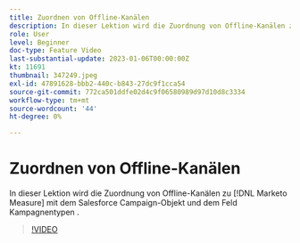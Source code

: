 ```yaml
---
title: Zuordnen von Offline-Kanälen
description: In dieser Lektion wird die Zuordnung von Offline-Kanälen zu [!DNL Marketo Measure] mit dem Salesforce Campaign-Objekt und dem Feld Kampagnentypen .
role: User
level: Beginner
doc-type: Feature Video
last-substantial-update: 2023-01-06T00:00:00Z
kt: 11691
thumbnail: 347249.jpeg
exl-id: 47891628-bbb2-440c-b843-27dc9f1cca54
source-git-commit: 772ca501ddfe02d4c9f06580989d97d10d8c3334
workflow-type: tm+mt
source-wordcount: '44'
ht-degree: 0%

---
```


# Zuordnen von Offline-Kanälen

In dieser Lektion wird die Zuordnung von Offline-Kanälen zu [!DNL Marketo Measure] mit dem Salesforce Campaign-Objekt und dem Feld Kampagnentypen .

>[!VIDEO](https://video.tv.adobe.com/v/347249/?quality=12&learn=on)
